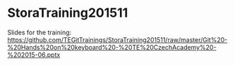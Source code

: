 
# StoraTraining201511

Slides for the training: https://github.com/TEGitTrainings/StoraTraining201511/raw/master/Git%20-%20Hands%20on%20keyboard%20-%20TE%20CzechAcademy%20-%202015-06.pptx
